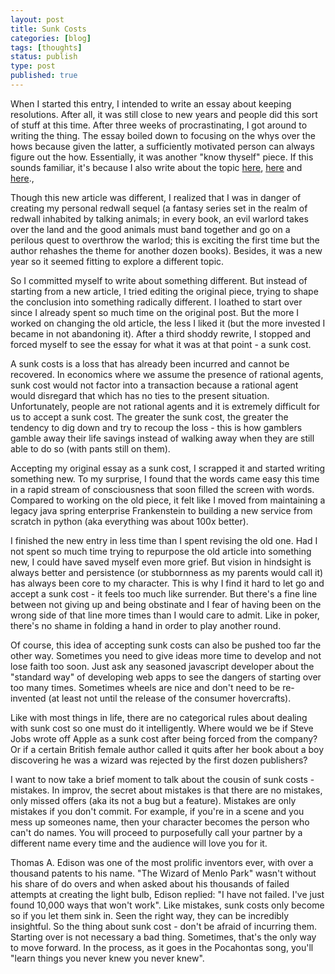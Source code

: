```yaml
---
layout: post
title: Sunk Costs
categories: [blog]
tags: [thoughts]
status: publish
type: post
published: true
---
```


When I started this entry, I intended to write an essay about keeping resolutions. After all, it was still close to new years and people did this sort of stuff at this time. After three weeks of procrastinating, I got around to writing the thing. The essay boiled down to focusing on the whys over the hows because given the latter, a sufficiently motivated person can always figure out the how. Essentially, it was another "know thyself" piece.  If this sounds familiar, it's because I also write about the topic  [here](http://www.kevinslin.com/blog/2013/08/26/uno.html), [here](http://www.kevinslin.com/blog/2013/09/03/i-have-a-plan.html) and [here](http://www.kevinslin.com/blog/2014/05/17/growing-up-and-doing-dishes.html).,

Though this new article was different, I realized that I was in danger of creating my personal redwall sequel (a fantasy series set in the realm of redwall inhabited by talking animals; in every book, an evil warlord takes over the land and the good animals must band together and go on a perilous quest to overthrow the warlod; this is exciting the first time but the author rehashes the theme for another dozen books).  Besides, it was a new year so it seemed fitting to explore a different topic.

So I committed myself to write about something different. But instead of starting from a new article, I tried editing the original piece, trying to shape the conclusion into something radically different. I loathed to start over since I already spent so much time on  the original post. But the more I worked on changing the old article, the less I liked it (but the more invested I became in not abandoning it).  After a third shoddy rewrite, I stopped and forced myself to see the essay for what it was at that point - a sunk cost.

A sunk costs is a loss that has already been incurred and cannot be recovered. In economics where we assume the presence of rational agents, sunk cost would not factor into a transaction because a rational agent would disregard that which has no ties to the present situation. Unfortunately, people are not rational agents and it is extremely difficult for us to accept a sunk cost. The greater the sunk cost, the greater the tendency to dig down and try to recoup the loss - this is how gamblers gamble away their life savings instead of walking away when they are still able to do so (with pants still on them).

Accepting my original essay as a sunk cost, I scrapped it and started writing something new. To my surprise, I found that the words came easy this time in a rapid stream of consciousness that soon filled the screen with words. Compared to working on the old piece, it felt like I moved from maintaining a legacy java spring enterprise Frankenstein to building a new service from scratch in python (aka everything was about 100x better).

I finished the new entry in less time than I spent revising the old one. Had I not spent so much time trying to repurpose the old article into something new, I could have saved myself even more grief. But vision in hindsight is always better and persistence (or stubbornness as my parents would call it) has always been core to my character. This is why I find it hard to let go and accept a sunk cost - it feels too much like surrender. But there's a fine line between not giving up and being obstinate and I fear of having been on the wrong side of that line more times than I would care to admit. Like in poker, there's no shame in folding a hand in order to play another round.

Of course, this idea of accepting sunk costs can also be pushed too far the other way. Sometimes you need to give ideas more time to develop and not lose faith too soon.  Just ask any seasoned javascript developer about the "standard way" of developing web apps to see the dangers of starting over too many times. Sometimes wheels are nice and don't need to be re-invented (at least not until the release of the consumer hovercrafts).

Like with most things in life, there are no categorical rules about dealing with sunk cost so one must do it intelligently.  Where would we be if Steve Jobs wrote off Apple as a sunk cost after being forced from the company? Or if a certain British female author called it quits after her book about a boy discovering he was a wizard was rejected by the first dozen publishers?

I want to now take a brief moment to talk about the cousin of sunk costs - mistakes.  In improv, the secret about mistakes is that there are no mistakes, only missed offers (aka its not a bug but a feature). Mistakes are only mistakes if you don't commit.  For example, if you're in a scene and you mess up someones name, then your character becomes the person who can't do names. You will proceed to purposefully call your partner by a different name every time and the audience will love you for it.

Thomas A. Edison was one of the most prolific inventors ever, with over a thousand patents to his name. "The Wizard of Menlo Park" wasn't without his share of do overs and when asked about his thousands of failed attempts at creating the light bulb, Edison replied: "I have not failed. I've just found 10,000 ways that won't work". Like mistakes, sunk costs only become so if you let them sink in. Seen the right way, they can be incredibly insightful. So the thing about sunk cost - don't be afraid of incurring them. Starting over is not necessary a bad thing. Sometimes, that's the only way to move forward.  In the process, as it goes in the Pocahontas song, you'll "learn things you never knew you never knew".
